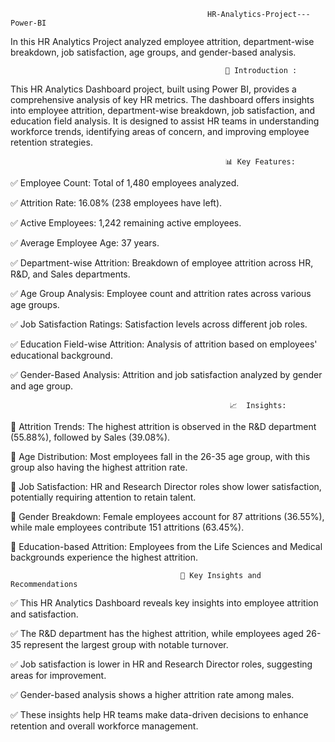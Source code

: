                                                 HR-Analytics-Project---Power-BI
In this HR Analytics Project analyzed employee attrition, department-wise breakdown, job satisfaction, age groups, and gender-based analysis.

                                                    📄 Introduction : 
This HR Analytics Dashboard project, built using Power BI, provides a comprehensive analysis of key HR metrics. The dashboard offers insights into employee attrition, department-wise breakdown, job satisfaction, and education field analysis. It is designed to assist HR teams in understanding workforce trends, identifying areas of concern, and improving employee retention strategies.

                                                    📊 Key Features:
✅ Employee Count: Total of 1,480 employees analyzed.

✅ Attrition Rate: 16.08% (238 employees have left).

✅ Active Employees: 1,242 remaining active employees.

✅ Average Employee Age: 37 years.

✅ Department-wise Attrition: Breakdown of employee attrition across HR, R&D, and Sales departments.

✅ Age Group Analysis: Employee count and attrition rates across various age groups.

✅ Job Satisfaction Ratings: Satisfaction levels across different job roles.

✅ Education Field-wise Attrition: Analysis of attrition based on employees' educational background.

✅ Gender-Based Analysis: Attrition and job satisfaction analyzed by gender and age group.

                                                     📈  Insights:
📌 Attrition Trends: The highest attrition is observed in the R&D department (55.88%), followed by Sales (39.08%).

📌 Age Distribution: Most employees fall in the 26-35 age group, with this group also having the highest attrition rate.

📌 Job Satisfaction: HR and Research Director roles show lower satisfaction, potentially requiring attention to retain talent.

📌 Gender Breakdown: Female employees account for 87 attritions (36.55%), while male employees contribute 151 attritions (63.45%).

📌 Education-based Attrition: Employees from the Life Sciences and Medical backgrounds experience the highest attrition.

                                          🚀 Key Insights and Recommendations
✅ This HR Analytics Dashboard reveals key insights into employee attrition and satisfaction. 

✅ The R&D department has the highest attrition, while employees aged 26-35 represent the largest group with notable turnover. 

✅ Job satisfaction is lower in HR and Research Director roles, suggesting areas for improvement.

✅ Gender-based analysis shows a higher attrition rate among males. 

✅ These insights help HR teams make data-driven decisions to enhance retention and overall workforce management.
